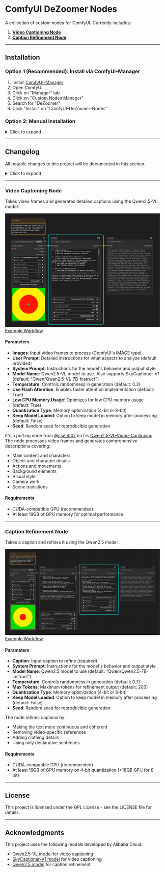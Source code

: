 # ComfyUI DeZoomer Nodes

A collection of custom nodes for ComfyUI. Currently includes:

1. [**Video Captioning Node**](#video-captioning-node)
2. [**Caption Refinement Node**](#caption-refinement-node)

---

## Installation

### Option 1 (Recommended): Install via ComfyUI-Manager

1. Install [ComfyUI-Manager](https://github.com/Comfy-Org/ComfyUI-Manager)
2. Open ComfyUI
3. Click on "Manager" tab
4. Click on "Custom Nodes Manager"
5. Search for "DeZoomer"
6. Click "Install" on "ComfyUI-DeZoomer-Nodes"

### Option 2: Manual Installation

<details>
<summary>Click to expand</summary>

1. Clone this repository into your ComfyUI's `custom_nodes` folder:

```bash
git clone https://github.com/De-Zoomer/ComfyUI-DeZoomer-Nodes.git
```

2. Install the required dependencies:

```bash
cd ComfyUI-DeZoomer-Nodes
pip install -r requirements.txt
```

3. If you're using the portable version of ComfyUI, run this command in the ComfyUI_windows_portable folder:

```bash
python_embeded\python.exe -m pip install -r ComfyUI\custom_nodes\ComfyUI-DeZoomer-Nodes\requirements.txt
```

</details>

---

## Changelog

All notable changes to this project will be documented in this section.

<details>
<summary>Click to expand</summary>

### 1.0.2

- Add SkyCaptioner-V1 as an option on Video Captioning node.

### 1.0.1

- Memory management improvements.

### 1.0.0

- Initial release with Video Captioning and Caption Refinement nodes.
</details>

---

### Video Captioning Node

Takes video frames and generates detailed captions using the Qwen2.5-VL model.

![Video Captioning Node](docs/images/video_captioning.png)
[Example Workflow](example_workflows/video_captioning.json)

#### Parameters

- **Images**: Input video frames to process (ComfyUI's IMAGE type)
- **User Prompt**: Detailed instructions for what aspects to analyze (default provided)
- **System Prompt**: Instructions for the model's behavior and output style
- **Model Name**: Qwen2.5-VL model to use. Also supports SkyCaptioner-V1 (default: "Qwen/Qwen2.5-VL-7B-Instruct")
- **Temperature**: Controls randomness in generation (default: 0.3)
- **Use Flash Attention**: Enables faster attention implementation (default: True)
- **Low CPU Memory Usage**: Optimizes for low CPU memory usage (default: True)
- **Quantization Type**: Memory optimization (4-bit or 8-bit)
- **Keep Model Loaded**: Option to keep model in memory after processing (default: False)
- **Seed**: Random seed for reproducible generation

It's a porting node from [@cseti007](https://github.com/cseti007) on his [Qwen2.5-VL-Video-Captioning](https://github.com/cseti007/Qwen2.5-VL-Video-Captioning).
The node processes video frames and generates comprehensive descriptions covering:

- Main content and characters
- Object and character details
- Actions and movements
- Background elements
- Visual style
- Camera work
- Scene transitions

#### Requirements

- CUDA-compatible GPU (recommended)
- At least 16GB of GPU memory for optimal performance

---

### Caption Refinement Node

Takes a caption and refines it using the Qwen2.5 model.

![Caption Refinement Node](docs/images/caption_refinement.png)
[Example Workflow](example_workflows/caption_refinement.json)

#### Parameters

- **Caption**: Input caption to refine (required)
- **System Prompt**: Instructions for the model's behavior and output style
- **Model Name**: Qwen2.5 model to use (default: "Qwen/Qwen2.5-7B-Instruct")
- **Temperature**: Controls randomness in generation (default: 0.7)
- **Max Tokens**: Maximum tokens for refinement output (default: 200)
- **Quantization Type**: Memory optimization (4-bit or 8-bit)
- **Keep Model Loaded**: Option to keep model in memory after processing (default: False)
- **Seed**: Random seed for reproducible generation

The node refines captions by:

- Making the text more continuous and coherent
- Removing video-specific references
- Adding clothing details
- Using only declarative sentences

#### Requirements

- CUDA-compatible GPU (recommended)
- At least 16GB of GPU memory on 4-bit quantization (>18GB GPU for 8-bit)

---

## License

This project is licensed under the GPL License - see the LICENSE file for details.

---

## Acknowledgments

This project uses the following models developed by Alibaba Cloud:

- [Qwen2.5-VL model](https://github.com/QwenLM/Qwen2.5-VL) for video captioning
- [SkyCaptioner-V1 model](https://huggingface.co/Skywork/SkyCaptioner-V1) for video captioning
- [Qwen2.5 model](https://github.com/QwenLM/Qwen2.5) for caption refinement
